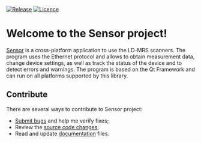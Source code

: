 [![Release](https://img.shields.io/badge/Release-v1.0.0-brightgreen.svg)](https://github.com/Grandbrain/Sensor/releases)
[![Licence](https://img.shields.io/badge/Licence-MIT-blue.svg)](https://github.com/Grandbrain/Sensor/blob/master/LICENSE)

# Welcome to the Sensor project!

[Sensor](https://github.com/Grandbrain/Sensor) is a cross-platform application to use the LD-MRS scanners. The program uses the Ethernet protocol and allows to obtain measurement data, change device settings, as well as track the status of the device and to detect errors and warnings. The program is based on the Qt Framework and can run on all platforms supported by this library.


## Contribute

There are several ways to contribute to Sensor project:
* [Submit bugs](https://github.com/Grandbrain/Sensor/issues) and help me verify fixes;
* Review the [source code changes](https://github.com/Grandbrain/Sensor/pulls);
* Read and update [documentation](https://github.com/Grandbrain/Sensor/tree/master/Docs) files.
